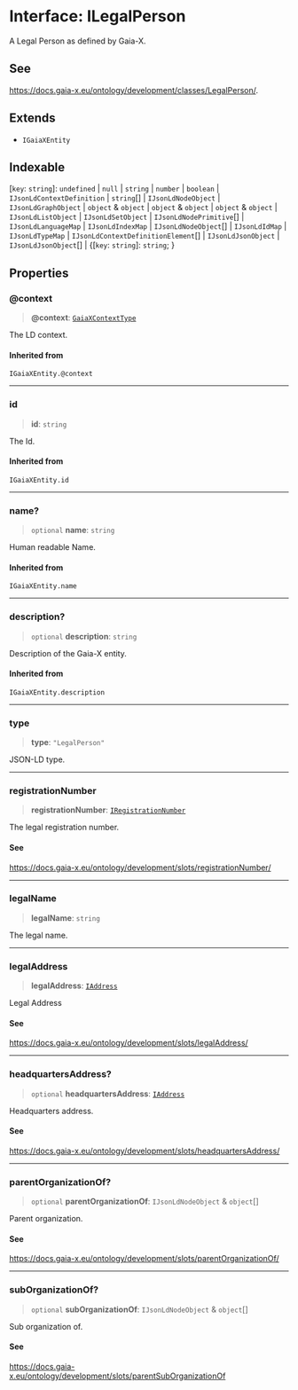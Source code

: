 # Interface: ILegalPerson

A Legal Person as defined by Gaia-X.

## See

https://docs.gaia-x.eu/ontology/development/classes/LegalPerson/.

## Extends

- `IGaiaXEntity`

## Indexable

\[`key`: `string`\]: `undefined` \| `null` \| `string` \| `number` \| `boolean` \| `IJsonLdContextDefinition` \| `string`[] \| `IJsonLdNodeObject` \| `IJsonLdGraphObject` \| `object` & `object` \| `object` & `object` \| `object` & `object` \| `IJsonLdListObject` \| `IJsonLdSetObject` \| `IJsonLdNodePrimitive`[] \| `IJsonLdLanguageMap` \| `IJsonLdIndexMap` \| `IJsonLdNodeObject`[] \| `IJsonLdIdMap` \| `IJsonLdTypeMap` \| `IJsonLdContextDefinitionElement`[] \| `IJsonLdJsonObject` \| `IJsonLdJsonObject`[] \| \{\[`key`: `string`\]: `string`; \}

## Properties

### @context

> **@context**: [`GaiaXContextType`](../type-aliases/GaiaXContextType.md)

The LD context.

#### Inherited from

`IGaiaXEntity.@context`

***

### id

> **id**: `string`

The Id.

#### Inherited from

`IGaiaXEntity.id`

***

### name?

> `optional` **name**: `string`

Human readable Name.

#### Inherited from

`IGaiaXEntity.name`

***

### description?

> `optional` **description**: `string`

Description of the Gaia-X entity.

#### Inherited from

`IGaiaXEntity.description`

***

### type

> **type**: `"LegalPerson"`

JSON-LD type.

***

### registrationNumber

> **registrationNumber**: [`IRegistrationNumber`](IRegistrationNumber.md)

The legal registration number.

#### See

https://docs.gaia-x.eu/ontology/development/slots/registrationNumber/

***

### legalName

> **legalName**: `string`

The legal name.

***

### legalAddress

> **legalAddress**: [`IAddress`](IAddress.md)

Legal Address

#### See

https://docs.gaia-x.eu/ontology/development/slots/legalAddress/

***

### headquartersAddress?

> `optional` **headquartersAddress**: [`IAddress`](IAddress.md)

Headquarters address.

#### See

https://docs.gaia-x.eu/ontology/development/slots/headquartersAddress/

***

### parentOrganizationOf?

> `optional` **parentOrganizationOf**: `IJsonLdNodeObject` & `object`[]

Parent organization.

#### See

https://docs.gaia-x.eu/ontology/development/slots/parentOrganizationOf/

***

### subOrganizationOf?

> `optional` **subOrganizationOf**: `IJsonLdNodeObject` & `object`[]

Sub organization of.

#### See

https://docs.gaia-x.eu/ontology/development/slots/parentSubOrganizationOf
